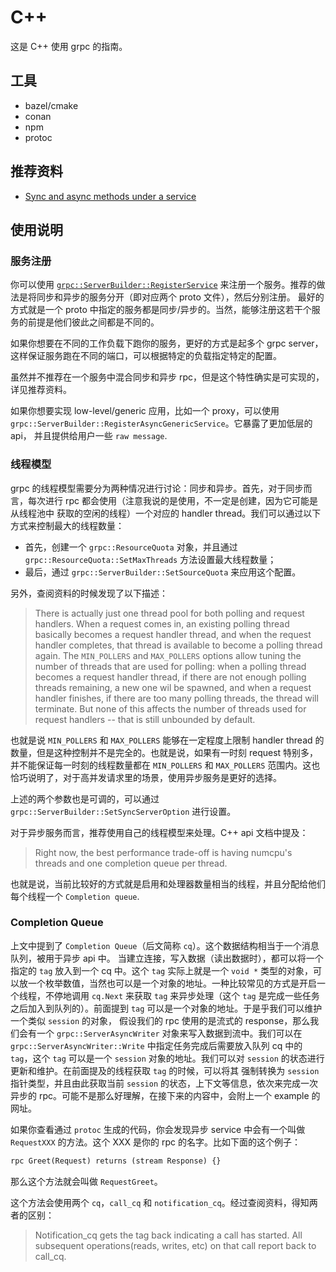 # C++
这是 C++ 使用 grpc 的指南。

## 工具

+ bazel/cmake
+ conan
+ npm
+ protoc

## 推荐资料

+ [Sync and async methods under a service](https://github.com/grpc/grpc/issues/4285)

## 使用说明


### 服务注册

你可以使用 [`grpc::ServerBuilder::RegisterService`]() 来注册一个服务。推荐的做法是将同步和异步的服务分开（即对应两个 proto 文件），然后分别注册。
最好的方式就是一个 proto 中指定的服务都是同步/异步的。当然，能够注册这若干个服务的前提是他们彼此之间都是不同的。

如果你想要在不同的工作负载下跑你的服务，更好的方式是起多个 grpc server，这样保证服务跑在不同的端口，可以根据特定的负载指定特定的配置。

虽然并不推荐在一个服务中混合同步和异步 rpc，但是这个特性确实是可实现的，详见推荐资料。

如果你想要实现 low-level/generic 应用，比如一个 proxy，可以使用 `grpc::ServerBuilder::RegisterAsyncGenericService`。它暴露了更加低层的 api，
并且提供给用户一些 `raw message`.

### 线程模型

grpc 的线程模型需要分为两种情况进行讨论：同步和异步。首先，对于同步而言，每次进行 rpc 都会使用（注意我说的是使用，不一定是创建，因为它可能是从线程池中
获取的空闲的线程）一个对应的 handler thread。我们可以通过以下方式来控制最大的线程数量：

+ 首先，创建一个 `grpc::ResourceQuota` 对象，并且通过 `grpc::ResourceQuota::SetMaxThreads` 方法设置最大线程数量；
+ 最后，通过 `grpc::ServerBuilder::SetSourceQuota` 来应用这个配置。

另外，查阅资料的时候发现了以下描述：
> There is actually just one thread pool for both polling and request handlers. When a request comes in, an existing polling 
> thread basically becomes a request handler thread, and when the request handler completes, that thread is available to become a polling 
> thread again. The `MIN_POLLERS` and `MAX_POLLERS` options allow tuning the number of threads that are used for polling: when a polling
> thread becomes a request handler thread, if there are not enough polling threads remaining, a new one wil be spawned, and when a request    
> handler finishes, if there are too many polling threads, the thread will terminate. But none of this affects the number of threads used for
> request handlers -- that is still unbounded by default.                                                    

也就是说 `MIN_POLLERS` 和 `MAX_POLLERS` 能够在一定程度上限制 handler thread 的数量，但是这种控制并不是完全的。也就是说，如果有一时刻 request 特别多，
并不能保证每一时刻的线程数量都在 `MIN_POLLERS` 和 `MAX_POLLERS` 范围内。这也恰巧说明了，对于高并发请求里的场景，使用异步服务是更好的选择。

上述的两个参数也是可调的，可以通过 `grpc::ServerBuilder::SetSyncServerOption` 进行设置。

对于异步服务而言，推荐使用自己的线程模型来处理。C++ api 文档中提及：

> Right now, the best performance trade-off is having numcpu's threads and one completion queue per thread.

也就是说，当前比较好的方式就是启用和处理器数量相当的线程，并且分配给他们每个线程一个 `Completion queue`.

### Completion Queue
上文中提到了 `Completion Queue`（后文简称 `cq`）。这个数据结构相当于一个消息队列，被用于异步 api 中。 当建立连接，写入数据（读出数据时），都可以将一个指定的 
`tag` 放入到一个 cq 中。这个 `tag` 实际上就是一个 `void *` 类型的对象，可以放一个枚举数值，当然也可以是一个对象的地址。一种比较常见的方式是开启一个线程，不停地调用
`cq.Next` 来获取 `tag` 来异步处理（这个 `tag` 是完成一些任务之后加入到队列的）。前面提到 `tag` 可以是一个对象的地址。于是乎我们可以维护一个类似 `session` 的对象，
假设我们的 rpc 使用的是流式的 response，那么我们会有一个 `grpc::ServerAsyncWriter` 对象来写入数据到流中。我们可以在 `grpc::ServerAsyncWriter::Write` 中指定任务完成后需要放入队列 cq 中的 `tag`，这个 `tag` 可以是一个 `session` 对象的地址。我们可以对 `session` 的状态进行更新和维护。在前面提及的线程获取 `tag` 的时候，可以将其
强制转换为 `session` 指针类型，并且由此获取当前 `session` 的状态，上下文等信息，依次来完成一次异步的 rpc。可能不是那么好理解，在接下来的内容中，会附上一个 example 的网址。

如果你查看通过 `protoc` 生成的代码，你会发现异步 service 中会有一个叫做 `RequestXXX` 的方法。这个 XXX 是你的 rpc 的名字。比如下面的这个例子：
```protobuf
rpc Greet(Request) returns (stream Response) {}
```
那么这个方法就会叫做 `RequestGreet`。

这个方法会使用两个 `cq`，`call_cq` 和 `notification_cq`。经过查阅资料，得知两者的区别：
> Notification_cq gets the tag back indicating a call has started. All subsequent operations(reads, writes, etc) on that call
> report back to call_cq.